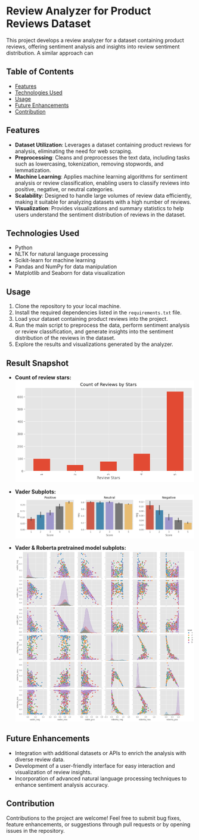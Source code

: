 # Review Analyzer for Product Reviews Dataset

This project develops a review analyzer for a dataset containing product reviews, offering sentiment analysis and insights into review sentiment distribution. A similar approach can 

## Table of Contents
- [Features](#features)
- [Technologies Used](#technologies-used)
- [Usage](#usage)
- [Future Enhancements](#future-enhancements)
- [Contribution](#contribution)



## Features
- **Dataset Utilization**: Leverages a dataset containing product reviews for analysis, eliminating the need for web scraping.
- **Preprocessing**: Cleans and preprocesses the text data, including tasks such as lowercasing, tokenization, removing stopwords, and lemmatization.
- **Machine Learning**: Applies machine learning algorithms for sentiment analysis or review classification, enabling users to classify reviews into positive, negative, or neutral categories.
- **Scalability**: Designed to handle large volumes of review data efficiently, making it suitable for analyzing datasets with a high number of reviews.
- **Visualization**: Provides visualizations and summary statistics to help users understand the sentiment distribution of reviews in the dataset.

## Technologies Used
- Python
- NLTK for natural language processing
- Scikit-learn for machine learning
- Pandas and NumPy for data manipulation
- Matplotlib and Seaborn for data visualization

## Usage
1. Clone the repository to your local machine.
2. Install the required dependencies listed in the `requirements.txt` file.
3. Load your dataset containing product reviews into the project.
4. Run the main script to preprocess the data, perform sentiment analysis or review classification, and generate insights into the sentiment distribution of the reviews in the dataset.
5. Explore the results and visualizations generated by the analyzer.

## Result Snapshot

- **Count of review stars:**
![Count of review stars](images/revw_stars.png)


- **Vader Subplots:**
![Vader Subplots](images/vader_score.png)


- **Vader & Roberta pretrained model subplots:**
![Vader & Roberta pretrained model subplots](images/vader_roberta_score.png)

## Future Enhancements
- Integration with additional datasets or APIs to enrich the analysis with diverse review data.
- Development of a user-friendly interface for easy interaction and visualization of review insights.
- Incorporation of advanced natural language processing techniques to enhance sentiment analysis accuracy.

## Contribution
Contributions to the project are welcome! Feel free to submit bug fixes, feature enhancements, or suggestions through pull requests or by opening issues in the repository.

